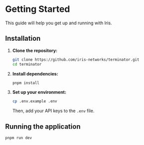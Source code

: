 # Getting Started

This guide will help you get up and running with Iris.

## Installation

1.  **Clone the repository:**
    ```bash
    git clone https://github.com/iris-networks/terminator.git
    cd terminator
    ```
2.  **Install dependencies:**
    ```bash
    pnpm install
    ```
3.  **Set up your environment:**
    ```bash
    cp .env.example .env
    ```
    Then, add your API keys to the `.env` file.

## Running the application

```bash
pnpm run dev
```
